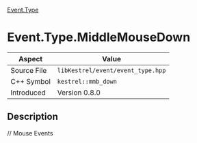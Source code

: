 [Event.Type](index)
# Event.Type.MiddleMouseDown
| Aspect | Value |
| --- | --- |
| Source File | `libKestrel/event/event_type.hpp` |
| C++ Symbol | `kestrel::mmb_down` |
| Introduced | Version 0.8.0 |
## Description
// Mouse Events
